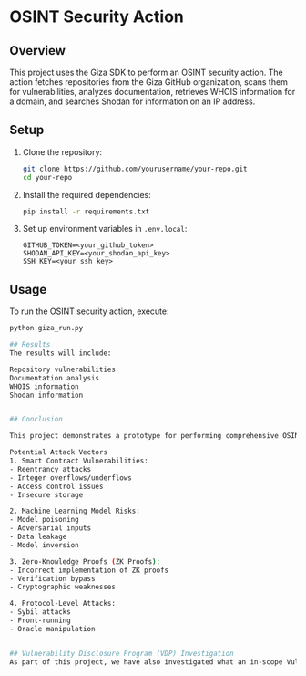 # OSINT Security Action

## Overview
This project uses the Giza SDK to perform an OSINT security action. The action fetches repositories from the Giza GitHub organization, scans them for vulnerabilities, analyzes documentation, retrieves WHOIS information for a domain, and searches Shodan for information on an IP address.

## Setup
1. Clone the repository:
    ```sh
    git clone https://github.com/yourusername/your-repo.git
    cd your-repo
    ```

2. Install the required dependencies:
    ```sh
    pip install -r requirements.txt
    ```

3. Set up environment variables in `.env.local`:
    ```plaintext
    GITHUB_TOKEN=<your_github_token>
    SHODAN_API_KEY=<your_shodan_api_key>
    SSH_KEY=<your_ssh_key>
    ```

## Usage
To run the OSINT security action, execute:
```sh
python giza_run.py

## Results
The results will include:

Repository vulnerabilities
Documentation analysis
WHOIS information
Shodan information


## Conclusion

This project demonstrates a prototype for performing comprehensive OSINT tasks using the Giza SDK. The prototype can be extended and integrated into more extensive security auditing and vulnerability detection platforms.

Potential Attack Vectors
1. Smart Contract Vulnerabilities:
- Reentrancy attacks
- Integer overflows/underflows
- Access control issues
- Insecure storage

2. Machine Learning Model Risks:
- Model poisoning
- Adversarial inputs
- Data leakage
- Model inversion

3. Zero-Knowledge Proofs (ZK Proofs):
- Incorrect implementation of ZK proofs
- Verification bypass
- Cryptographic weaknesses

4. Protocol-Level Attacks:
- Sybil attacks
- Front-running
- Oracle manipulation


## Vulnerability Disclosure Program (VDP) Investigation
As part of this project, we have also investigated what an in-scope Vulnerability Disclosure Program (VDP) for Giza AI would look like. Our proposed VDP includes a clear scope of assets, a structured reward system based on the severity of vulnerabilities, and a detailed process for reporting and handling vulnerabilities. This VDP aims to enhance the security posture of Giza AI by encouraging the identification and responsible disclosure of potential vulnerabilities.